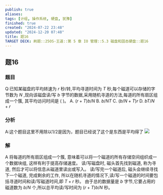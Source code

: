 ```yaml
---
publish: true
aliases: 
tags: [计组, 操作系统, 硬盘, 犹豫]
finished: true
created: "2024-07-22 23:48"
updated: "2024-12-20 07:48"
title: 题16
TARGET DECK: 刷题::25OS-王道::第 5 章 IO 管理::5.3 磁盘和固态硬盘::题16
---
```

## 题16
### 题目
Q:已知某磁盘的平均转速为 $r$ 秒/转,平均寻道时间为 $T$ 秒,每个磁道可以存储的字节数为 $N$ ,现向该磁盘读/写 $b$ 字节的数据,采用随机寻道的方法,每道的所有扇区组成一个簇, 其平均访问时间是 ( )。
A. $\left( {r + T}\right) b/N$ B. $b/{NT}$ C. $\left( {b/N + T}\right) r$ D. ${bT}/N + r$
### 分析
A:这个题目这里不用除以1/2是因为，题目已经说了这个是东西是平均得了
![](https://img.hwenyi.live/202408112037835.webp)
### 解
A
将每道的所有扇区组成一个簇, 意味着可以将一个磁道的所有存储空间组织成一个数据块组, 这样有利于提高存储速度。
读/写磁盘时, 磁头首先找到磁道, 称为寻道, 然后才可以将信息从磁道里读出或写入。
读/写完一个磁道后, 磁头会继续寻找下一个磁道, 完成剩余的工作, 所以在随机寻道的情况下,读/写一个磁道的时间要包括寻道时间和读/写磁道时间,即 $T + r$ 秒。
由于总的数据量是 $b$ 字节,它要占用的磁道数为 $b/N$ 个,所以总平均读/写时间为 $\left( {r + T}\right) b/N$ 秒。
<!--ID: 1723725255859-->

